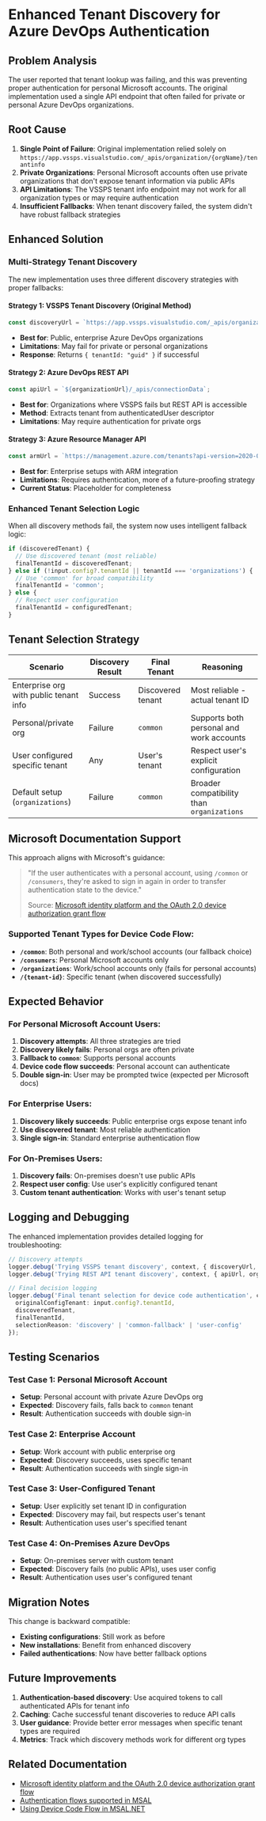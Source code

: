 # Enhanced Tenant Discovery for Azure DevOps Authentication

## Problem Analysis

The user reported that tenant lookup was failing, and this was preventing proper authentication for personal Microsoft accounts. The original implementation used a single API endpoint that often failed for private or personal Azure DevOps organizations.

## Root Cause

1. **Single Point of Failure**: Original implementation relied solely on `https://app.vssps.visualstudio.com/_apis/organization/{orgName}/tenantinfo`
2. **Private Organizations**: Personal Microsoft accounts often use private organizations that don't expose tenant information via public APIs
3. **API Limitations**: The VSSPS tenant info endpoint may not work for all organization types or may require authentication
4. **Insufficient Fallbacks**: When tenant discovery failed, the system didn't have robust fallback strategies

## Enhanced Solution

### Multi-Strategy Tenant Discovery

The new implementation uses three different discovery strategies with proper fallbacks:

#### Strategy 1: VSSPS Tenant Discovery (Original Method)
```typescript
const discoveryUrl = `https://app.vssps.visualstudio.com/_apis/organization/${orgName}/tenantinfo`;
```
- **Best for**: Public, enterprise Azure DevOps organizations
- **Limitations**: May fail for private or personal organizations
- **Response**: Returns `{ tenantId: "guid" }` if successful

#### Strategy 2: Azure DevOps REST API
```typescript
const apiUrl = `${organizationUrl}/_apis/connectionData`;
```
- **Best for**: Organizations where VSSPS fails but REST API is accessible
- **Method**: Extracts tenant from authenticatedUser descriptor
- **Limitations**: May require authentication for private orgs

#### Strategy 3: Azure Resource Manager API
```typescript
const armUrl = `https://management.azure.com/tenants?api-version=2020-01-01`;
```
- **Best for**: Enterprise setups with ARM integration
- **Limitations**: Requires authentication, more of a future-proofing strategy
- **Current Status**: Placeholder for completeness

### Enhanced Tenant Selection Logic

When all discovery methods fail, the system now uses intelligent fallback logic:

```typescript
if (discoveredTenant) {
  // Use discovered tenant (most reliable)
  finalTenantId = discoveredTenant;
} else if (!input.config?.tenantId || tenantId === 'organizations') {
  // Use 'common' for broad compatibility
  finalTenantId = 'common';
} else {
  // Respect user configuration
  finalTenantId = configuredTenant;
}
```

## Tenant Selection Strategy

| Scenario | Discovery Result | Final Tenant | Reasoning |
|----------|------------------|--------------|-----------|
| Enterprise org with public tenant info | Success | Discovered tenant | Most reliable - actual tenant ID |
| Personal/private org | Failure | `common` | Supports both personal and work accounts |
| User configured specific tenant | Any | User's tenant | Respect user's explicit configuration |
| Default setup (`organizations`) | Failure | `common` | Broader compatibility than `organizations` |

## Microsoft Documentation Support

This approach aligns with Microsoft's guidance:

> "If the user authenticates with a personal account, using `/common` or `/consumers`, they're asked to sign in again in order to transfer authentication state to the device."
> 
> Source: [Microsoft identity platform and the OAuth 2.0 device authorization grant flow](https://learn.microsoft.com/en-us/entra/identity-platform/v2-oauth2-device-code#authenticating-the-user)

### Supported Tenant Types for Device Code Flow:

- **`/common`**: Both personal and work/school accounts (our fallback choice)
- **`/consumers`**: Personal Microsoft accounts only
- **`/organizations`**: Work/school accounts only (fails for personal accounts)
- **`/{tenant-id}`**: Specific tenant (when discovered successfully)

## Expected Behavior

### For Personal Microsoft Account Users:
1. **Discovery attempts**: All three strategies are tried
2. **Discovery likely fails**: Personal orgs are often private
3. **Fallback to `common`**: Supports personal accounts
4. **Device code flow succeeds**: Personal account can authenticate
5. **Double sign-in**: User may be prompted twice (expected per Microsoft docs)

### For Enterprise Users:
1. **Discovery likely succeeds**: Public enterprise orgs expose tenant info
2. **Use discovered tenant**: Most reliable authentication
3. **Single sign-in**: Standard enterprise authentication flow

### For On-Premises Users:
1. **Discovery fails**: On-premises doesn't use public APIs
2. **Respect user config**: Use user's explicitly configured tenant
3. **Custom tenant authentication**: Works with user's tenant setup

## Logging and Debugging

The enhanced implementation provides detailed logging for troubleshooting:

```typescript
// Discovery attempts
logger.debug('Trying VSSPS tenant discovery', context, { discoveryUrl, orgName });
logger.debug('Trying REST API tenant discovery', context, { apiUrl, orgName });

// Final decision logging
logger.debug('Final tenant selection for device code authentication', context, {
  originalConfigTenant: input.config?.tenantId,
  discoveredTenant,
  finalTenantId,
  selectionReason: 'discovery' | 'common-fallback' | 'user-config'
});
```

## Testing Scenarios

### Test Case 1: Personal Microsoft Account
- **Setup**: Personal account with private Azure DevOps org
- **Expected**: Discovery fails, falls back to `common` tenant
- **Result**: Authentication succeeds with double sign-in

### Test Case 2: Enterprise Account
- **Setup**: Work account with public enterprise org
- **Expected**: Discovery succeeds, uses specific tenant
- **Result**: Authentication succeeds with single sign-in

### Test Case 3: User-Configured Tenant
- **Setup**: User explicitly set tenant ID in configuration
- **Expected**: Discovery may fail, but respects user's tenant
- **Result**: Authentication uses user's specified tenant

### Test Case 4: On-Premises Azure DevOps
- **Setup**: On-premises server with custom tenant
- **Expected**: Discovery fails (no public APIs), uses user config
- **Result**: Authentication uses user's configured tenant

## Migration Notes

This change is backward compatible:
- **Existing configurations**: Still work as before
- **New installations**: Benefit from enhanced discovery
- **Failed authentications**: Now have better fallback options

## Future Improvements

1. **Authentication-based discovery**: Use acquired tokens to call authenticated APIs for tenant info
2. **Caching**: Cache successful tenant discoveries to reduce API calls
3. **User guidance**: Provide better error messages when specific tenant types are required
4. **Metrics**: Track which discovery methods work for different org types

## Related Documentation

- [Microsoft identity platform and the OAuth 2.0 device authorization grant flow](https://learn.microsoft.com/en-us/entra/identity-platform/v2-oauth2-device-code)
- [Authentication flows supported in MSAL](https://learn.microsoft.com/en-us/entra/msal/msal-authentication-flows#device-code)
- [Using Device Code Flow in MSAL.NET](https://learn.microsoft.com/en-us/entra/msal/dotnet/acquiring-tokens/desktop-mobile/device-code-flow)